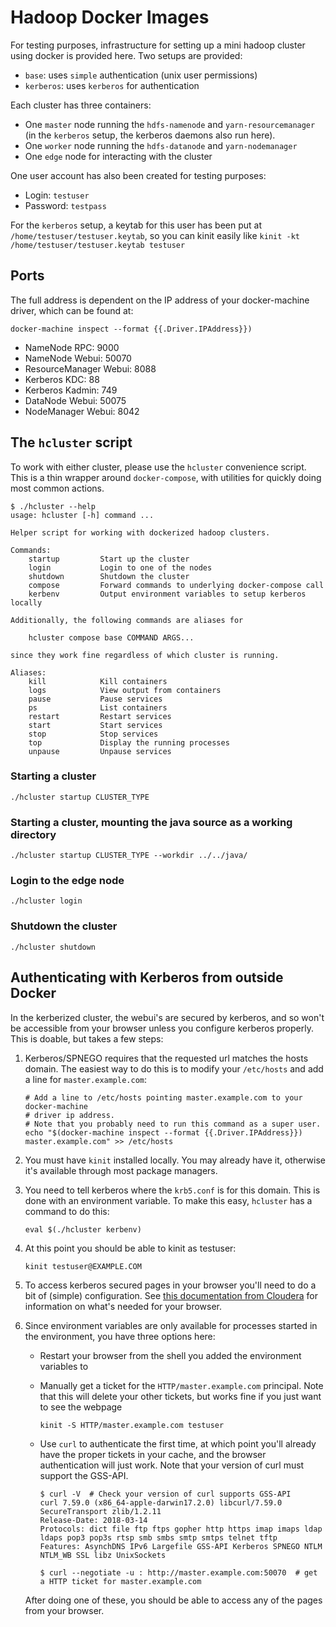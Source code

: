 # Hadoop Docker Images

For testing purposes, infrastructure for setting up a mini hadoop cluster using
docker is provided here. Two setups are provided:

- `base`: uses `simple` authentication (unix user permissions)
- `kerberos`: uses `kerberos` for authentication

Each cluster has three containers:

- One `master` node running the `hdfs-namenode` and `yarn-resourcemanager` (in
  the `kerberos` setup, the kerberos daemons also run here).
- One `worker` node running the `hdfs-datanode` and `yarn-nodemanager`
- One `edge` node for interacting with the cluster

One user account has also been created for testing purposes:

- Login: `testuser`
- Password: `testpass`

For the `kerberos` setup, a keytab for this user has been put at
`/home/testuser/testuser.keytab`, so you can kinit easily like `kinit -kt
/home/testuser/testuser.keytab testuser`

## Ports

The full address is dependent on the IP address of your docker-machine driver,
which can be found at:

```
docker-machine inspect --format {{.Driver.IPAddress}})
```

- NameNode RPC: 9000
- NameNode Webui: 50070
- ResourceManager Webui: 8088
- Kerberos KDC: 88
- Kerberos Kadmin: 749
- DataNode Webui: 50075
- NodeManager Webui: 8042

## The `hcluster` script

To work with either cluster, please use the `hcluster` convenience script. This
is a thin wrapper around `docker-compose`, with utilities for quickly doing
most common actions.

```
$ ./hcluster --help
usage: hcluster [-h] command ...

Helper script for working with dockerized hadoop clusters.

Commands:
    startup         Start up the cluster
    login           Login to one of the nodes
    shutdown        Shutdown the cluster
    compose         Forward commands to underlying docker-compose call
    kerbenv         Output environment variables to setup kerberos locally

Additionally, the following commands are aliases for

    hcluster compose base COMMAND ARGS...

since they work fine regardless of which cluster is running.

Aliases:
    kill            Kill containers
    logs            View output from containers
    pause           Pause services
    ps              List containers
    restart         Restart services
    start           Start services
    stop            Stop services
    top             Display the running processes
    unpause         Unpause services
```

### Starting a cluster

```
./hcluster startup CLUSTER_TYPE
```

### Starting a cluster, mounting the java source as a working directory

```
./hcluster startup CLUSTER_TYPE --workdir ../../java/
```

### Login to the edge node

```
./hcluster login
```

### Shutdown the cluster

```
./hcluster shutdown
```

## Authenticating with Kerberos from outside Docker

In the kerberized cluster, the webui's are secured by kerberos, and so won't be
accessible from your browser unless you configure kerberos properly. This is
doable, but takes a few steps:

1. Kerberos/SPNEGO requires that the requested url matches the hosts domain.
   The easiest way to do this is to modify your `/etc/hosts` and add a line for
   `master.example.com`:

   ```
   # Add a line to /etc/hosts pointing master.example.com to your docker-machine
   # driver ip address.
   # Note that you probably need to run this command as a super user.
   echo "$(docker-machine inspect --format {{.Driver.IPAddress}})  master.example.com" >> /etc/hosts
   ```

2. You must have `kinit` installed locally. You may already have it, otherwise
   it's available through most package managers.

3. You need to tell kerberos where the `krb5.conf` is for this domain. This is
   done with an environment variable. To make this easy, `hcluster` has a
   command to do this:

   ```
   eval $(./hcluster kerbenv)
   ```

4. At this point you should be able to kinit as testuser:

   ```
   kinit testuser@EXAMPLE.COM
   ```

5. To access kerberos secured pages in your browser you'll need to do a bit of
   (simple) configuration. See [this documentation from
   Cloudera](https://www.cloudera.com/documentation/enterprise/5-9-x/topics/cdh_sg_browser_access_kerberos_protected_url.html)
   for information on what's needed for your browser.

6. Since environment variables are only available for processes started in the
   environment, you have three options here:

   - Restart your browser from the shell you added the environment variables to

   - Manually get a ticket for the `HTTP/master.example.com` principal. Note
     that this will delete your other tickets, but works fine if you just want
     to see the webpage

     ```
     kinit -S HTTP/master.example.com testuser
     ```

   - Use `curl` to authenticate the first time, at which point you'll already
     have the proper tickets in your cache, and the browser authentication will
     just work. Note that your version of curl must support the GSS-API.

     ```
     $ curl -V  # Check your version of curl supports GSS-API
     curl 7.59.0 (x86_64-apple-darwin17.2.0) libcurl/7.59.0 SecureTransport zlib/1.2.11
     Release-Date: 2018-03-14
     Protocols: dict file ftp ftps gopher http https imap imaps ldap ldaps pop3 pop3s rtsp smb smbs smtp smtps telnet tftp
     Features: AsynchDNS IPv6 Largefile GSS-API Kerberos SPNEGO NTLM NTLM_WB SSL libz UnixSockets

     $ curl --negotiate -u : http://master.example.com:50070  # get a HTTP ticket for master.example.com
     ```

   After doing one of these, you should be able to access any of the pages from
   your browser.

